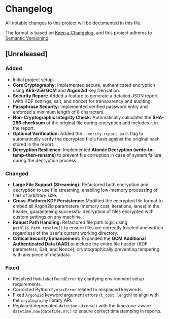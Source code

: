 # Changelog

All notable changes to this project will be documented in this file.

The format is based on [Keep a Changelog](https://keepachangelog.com/en/1.0.0/),
and this project adheres to [Semantic Versioning](https://semver.org/spec/v2.0.0.html).

## [Unreleased]

### Added
- Initial project setup.
- **Core Cryptography:** Implemented secure, authenticated encryption using **AES-256 GCM** and **Argon2id** Key Derivation.
- **Security Report:** Added a feature to generate a detailed JSON report (with KDF settings, salt, and nonce) for transparency and auditing.
- **Passphrase Security:** Implemented verified password entry and enforced a minimum length of 8 characters.
- **Non-Cryptographic Integrity Check:** Automatically calculates the **SHA-256 checksum** of the original file during encryption and includes it in the report.
- **Optional Verification:** Added the `--verify-report-path` flag to automatically verify the decrypted file's hash against the original hash stored in the report.
- **Decryption Resilience:** Implemented **Atomic Decryption (write-to-temp-then-rename)** to prevent file corruption in case of system failure during the decryption process.

### Changed
- **Large File Support (Streaming):** Refactored both encryption and decryption to use file streaming, enabling low-memory processing of files of arbitrary size.
- **Cross-Platform KDF Persistence:** Modified the encrypted file format to embed all Argon2id parameters (memory cost, iterations, lanes) in the header, guaranteeing successful decryption of files encrypted with custom settings on any machine.
- **Robust Path Handling:** Refactored file path logic using `pathlib.Path.resolve()` to ensure files are correctly located and written regardless of the user's current working directory.
- **Critical Security Enhancement:** Expanded the **GCM Additional Authenticated Data (AAD)** to include the entire file header (KDF parameters, Salt, and Nonce), cryptographically preventing tampering with any piece of metadata.

### Fixed
- Resolved `ModuleNotFoundError` by clarifying environment setup requirements.
- Corrected Python `SyntaxError` related to misplaced keywords.
- Fixed `Argon2id` keyword argument errors (`t_cost`, `length`) to align with the `cryptography` library API.
- Replaced deprecated `datetime.utcnow()` with the timezone-aware `datetime.now(datetime.UTC)` to ensure correct timestamping in reports.